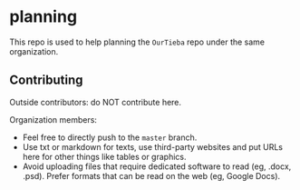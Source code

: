 # planning
This repo is used to help planning the `OurTieba` repo under the same organization.

## Contributing
Outside contributors: do NOT contribute here.

Organization members:
- Feel free to directly push to the `master` branch.
- Use txt or markdown for texts, use third-party websites and put URLs here for other things like tables or graphics.
- Avoid uploading files that require dedicated software to read (eg, .docx, .psd). Prefer formats that can be read on the web (eg, Google Docs).
